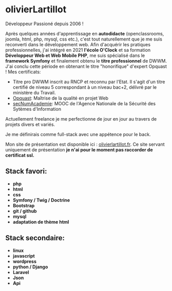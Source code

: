 ﻿# olivierLartillot

Développeur Passioné depuis 2006 !

Après quelques années d'apprentissage en <b>autodidacte</b> (openclassrooms, joomla, html, php, mysql, css etc.), c'est tout naturellement que je me suis reconverti dans le développement web. Afin d'acquérir les pratiques professionnelles, j'ai intégré en 2021 <strong>l'école O'Clock</strong> et sa formation <b>Développeur Web et Web Mobile PHP</b>, me suis spécialisé dans le <strong>framework Symfony</strong> et finalement obtenu le <b>titre professionnel</b> de DWWM. J'ai conclu cette période en obtenant le titre "honorifique" d'expert Opquast ! 
Mes certificats:
  - Titre pro DWWM inscrit au RNCP et reconnu par l'Etat. Il s'agit d'un titre certifié de niveau 5 correspondant à un niveau bac+2, délivré par le ministère du Travail.
  - <a href="https://entreprise.francetravail.fr/docnums/portfolio-usager/oAE9lNbAdBztu6fATeYcyHXO3ZB1zIiB/OPQUAST-CERTIFICAT-MQW-fr-61OY4E-20220701.pdf?Expires=1709915111&Signature=MP%2BkNTApdOrQT3QoSwh14lF89fc%3D">Opquast</a>: Maîtrise de la qualité en projet Web
  - <a href="https://entreprise.francetravail.fr/docnums/portfolio-usager/SzKUkGE8aV2GCwLUbCyNaYqrdxav7HKn/secNumAcademie.pdf?Expires=1709915111&Signature=J16EkOBKy%2BPRWHWmk2FzmZHMxg8%3D">secNumAcademie</a>: MOOC de l'Agence Nationale de la Sécurité des Sytèmes d'Information

Actuellement freelance je me perfectionne de jour en jour au travers de projets divers et variés. 

Je me définirais comme full-stack avec une appétence pour le back. 

Mon site de présentation est disponible ici : <a href="http://olivierlartillot.fr/" target="_blank">olivierlartillot.fr</a>. Ce site servant uniquement de présentation <strong>je n'ai pour le moment pas raccorder de certificat ssl</srong>.

## Stack favori:
- php
- html
- css
- Symfony / Twig / Doctrine
- Bootstrap
- git / github
- mysql
- adaptation de thème html

## Stack secondaire:
- linux
- javascript
- wordpress
- python / Django
- Laravel
- Json
- Api


